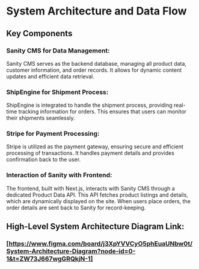 # System Architecture and Data Flow
## Key Components
### Sanity CMS for Data Management:
Sanity CMS serves as the backend database, managing all product data, customer information, and order records. It allows for dynamic content updates and efficient data retrieval.

### ShipEngine for Shipment Process:
ShipEngine is integrated to handle the shipment process, providing real-time tracking information for orders. This ensures that users can monitor their shipments seamlessly.

### Stripe for Payment Processing:
Stripe is utilized as the payment gateway, ensuring secure and efficient processing of transactions. It handles payment details and provides confirmation back to the user.

### Interaction of Sanity with Frontend:
The frontend, built with Next.js, interacts with Sanity CMS through a dedicated Product Data API. This API fetches product listings and details, which are dynamically displayed on the site. When users place orders, the order details are sent back to Sanity for record-keeping.

## High-Level System Architecture Diagram Link:
### [https://www.figma.com/board/j3XpYVVCyO5phEuaUNbw0t/System-Architecture-Diagram?node-id=0-1&t=ZW73J667wgGRQkjN-1]


